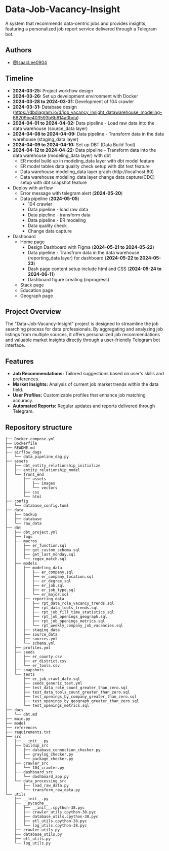 # Data-Job-Vacancy-Insight
A system that recommends data-centric jobs and provides insights, featuring a personalized job report service delivered through a Telegram bot.

## Authors 
- [@IsaacLee0904](https://github.com/IsaacLee0904)

## Timeline
- **2024-03-25:** Project workflow design
- **2024-03-26:** Set up development environment with Docker
- **2024-03-28 to 2024-03-31:** Development of 104 crawler
- **2024-03-31:** Database design (https://dbdiagram.io/d/job_vacancy_insight_datawarehouse_modeling-66209be403593b6b614a0bda)
- **2024-04-01 to 2024-04-02:** Data pipeline - Load raw data into the data warehouse (source_data layer)
- **2024-04-08 to 2024-04-09:** Data pipeline - Transform data in the data warehouse (staging_data layer)
- **2024-04-09 to 2024-04-10:** Set up DBT (Data Build Tool)
- **2024-04-12 to 2024-04-22:** Data pipeline - Transform data into the data warehouse (modeling_data layer) with dbt
    - ER model build up in modeling_data layer with dbt model feature
    - ER model tables data quality check setup with dbt test feature
    - Data warehouse modeling_data layer graph (http://localhost:80)
    - Data warehouse modeling_data layer change data capture(CDC) setup with dbt snapshot feature 
- Deploy with airflow 
    - Error message with telegram alert (**2024-05-20**)
    - Data pipeline (**2024-05-05**)
        - 104 crawler
        - Data pipeline - load raw data
        - Data pipeline - transform data
        - Data pipeline - ER modeling 
        - Data quality check 
        - Change data capture
- Dashboard
    - Home page
        - Design Dashboard with Figma (**2024-05-21 to 2024-05-22**)
        - Data pipeline - Transfrom data in the data warehouse (reporting_data layer) for dashboard (**2024-05-22 to 2024-05-23**)
        - Dash page content setup include html and CSS (**2024-05-24 to 2024-06-11**)
        - Dashboard figure creating (inprogress)
    - Stack page
    - Education page 
    - Geograph page

## Project Overview
The "Data-Job-Vacancy-Insight" project is designed to streamline the job searching process for data professionals. By aggregating and analyzing job listings from multiple sources, it offers personalized job recommendations and valuable market insights directly through a user-friendly Telegram bot interface.

## Features
- **Job Recommendations:** Tailored suggestions based on user's skills and preferences.
- **Market Insights:** Analysis of current job market trends within the data field.
- **User Profiles:** Customizable profiles that enhance job matching accuracy.
- **Automated Reports:** Regular updates and reports delivered through Telegram.

## Repository structure
```
├── Docker-compose.yml
├── Dockerfile
├── README.md
├── airflow_dags
│   └── data_pipeline_dag.py
├── assets
│   ├── dbt_entity_relationship_initialize 
│   ├── entity_relationship_model
│   └── front_end
│       ├── assets
│       │   ├── images
│       │   └── vectors
│       ├── css
│       └── html
├── config
│   └── database_config.toml
├── data
│   ├── backup
│   ├── database
│   └── raw_data
├── dbt
│   ├── dbt_project.yml
│   ├── logs
│   ├── macros
│   │   ├── er_function.sql
│   │   ├── get_custom_schema.sql
│   │   ├── get_last_monday.sql
│   │   └── regex_match.sql
│   ├── models
│   │   ├── modeling_data
│   │   │   ├── er_company.sql
│   │   │   ├── er_company_location.sql
│   │   │   ├── er_degree.sql
│   │   │   ├── er_job.sql
│   │   │   ├── er_job_type.sql
│   │   │   └── er_major.sql
│   │   ├── reporting_data
│   │   │   ├── rpt_data_role_vacancy_trends.sql
│   │   │   ├── rpt_data_tools_trends.sql
│   │   │   ├── rpt_job_fill_time_statistics.sql
│   │   │   ├── rpt_job_openings_geograph.sql
│   │   │   ├── rpt_job_openings_metrics.sql
│   │   │   └── rpt_weekly_company_job_vacancies.sql
│   │   ├── staging_data
│   │   ├── source_data
│   │   ├── sources.yml
│   │   └── schema.yml
│   ├── profiles.yml
│   ├── seeds
│   │   ├── er_county.csv
│   │   ├── er_district.csv
│   │   └── er_tools.csv
│   ├── snapshots
│   └── tests
│       ├── er_job_crawl_date.sql
│       ├── seeds_generic_test.yml
│       ├── test_data_role_count_greater_than_zero.sql
│       ├── test_data_tools_count_greater_than_zero.sql
│       ├── test_openings_by_company_greater_than_zero.sql
│       ├── test_openings_by_geograph_greater_than_zero.sql
│       └── test_openings_metrics.sql
├── docs
│   └── dbt.md
├── main.py
├── model
├── references
├── requirements.txt
├── src
│   ├── __init__.py
│   ├── buildup_src
│   │   ├── database_connection_checker.py
│   │   ├── graylog_checker.py
│   │   └── package_checker.py
│   ├── crawler_src
│   │   └── 104_crawler.py
│   ├── dashboard_src
│   │   └── dashboard_app.py
│   └── data_processing_src
│       ├── load_raw_data.py
│       └── transform_raw_data.py
└── utils
    ├── __init__.py
    ├── __pycache__
    │   ├── __init__.cpython-38.pyc
    │   ├── crawler_utils.cpython-38.pyc
    │   ├── database_utils.cpython-38.pyc
    │   ├── etl_utils.cpython-38.pyc
    │   └── log_utils.cpython-38.pyc
    ├── crawler_utils.py
    ├── database_utils.py
    ├── etl_utils.py
    └── log_utils.py
```